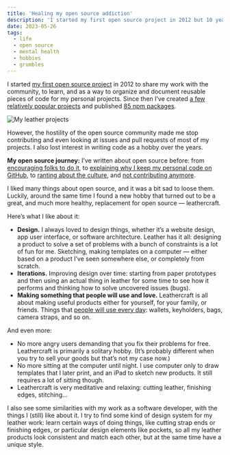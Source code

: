 ```yaml
---
title: 'Healing my open source addiction'
description: 'I started my first open source project in 2012 but 10 years later I quit it almost entirely because of its hostile culture. Recently, I found a hobby that gives me everything I liked about open source but without any of its downsides.'
date: 2023-05-26
tags:
  - life
  - open source
  - mental health
  - hobbies
  - grumbles
---
```


I started [my first open source project](https://github.com/sapegin/richtypo.js) in 2012 to share my work with the community, to learn, and as a way to organize and document reusable pieces of code for my personal projects. Since then I’ve created [a few relatively popular projects](https://github.com/sapegin) and published [85 npm packages](https://www.npmjs.com/~sapegin).

![My leather projects](/images/leathercraft.jpg)

However, the hostility of the open source community made me stop contributing and even looking at issues and pull requests of most of my projects. I also lost interest in writing code as a hobby over the years.

**My open source journey:** I’ve written about open source before: from [encouraging folks to do it](/blog/open-source-for-everyone/), to [explaining why I keep my personal code on GitHub](/blog/personal-open-source/), to [ranting about the culture](/blog/no-complaints-oss/), and [not contributing anymore](/blog/going-offline/).

I liked many things about open source, and it was a bit sad to loose them. Luckily, around the same time I found a new hobby that turned out to be a great, and much more healthy, replacement for open source — leathercraft.

Here’s what I like about it:

- **Design.** I always loved to design things, whether it’s a website design, app user interface, or software architecture. Leather has it all: designing a product to solve a set of problems with a bunch of constraints is a lot of fun for me. Sketching, making templates on a computer — either based on a product I’ve seen somewhere else, or completely from scratch.
- **Iterations.** Improving design over time: starting from paper prototypes and then using an actual thing in leather for some time to see how it performs and thinking how to solve uncovered issues (bugs).
- **Making something that people will use and love.** Leathercraft is all about making useful products either for yourself, for your family, or friends. Things that [people will use every day](https://klatzleathergoods.etsy.com/): wallets, keyholders, bags, camera straps, and so on.

And even more:

- No more angry users demanding that you fix their problems for free. Leathercraft is primarily a solitary hobby. (It’s probably different when you try to sell your goods but that’s not my case now.)
- No more sitting at the computer until night. I use computer only to draw templates that I later print, and an iPad to sketch new products. It still requires a lot of sitting though.
- Leathercraft is very meditative and relaxing: cutting leather, finishing edges, stitching…

I also see some similarities with my work as a software developer, with the things I (still) like about it. I try to find some kind of design system for my leather work: learn certain ways of doing things, like cutting strap ends or finishing edges, or particular design elements like pockets, so all my leather products look consistent and match each other, but at the same time have a unique style.
